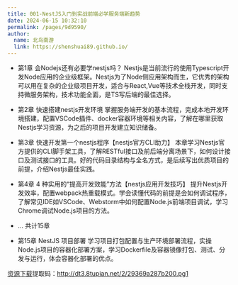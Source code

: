 ```yaml
---
title: 001-NestJS入门到实战前端必学服务端新趋势
date: 2024-06-15 10:32:10
permalink: /pages/9d9590/
author: 
  name: 北鸟南游
  link: https://shenshuai89.github.io/
---
```


- 第1章 会Nodejs还有必要学nestjs吗？
Nestjs是当前流行的使用Typescript开发Node应用的企业级框架。Nestjs为了Node侧应用架构而生，它优秀的架构可以用在复杂的企业级项目开发，适合与React,Vue等技术全栈开发，同时支持微服务架构，技术功能全面，是TS写后端的最佳选择。
- 第2章 快速搭建nestjs开发环境
掌握服务端开发的基本流程，完成本地开发环境搭建，配置VSCode插件、docker容器环境等相关内容，了解在哪里获取Nestjs学习资源，为之后的项目开发建立知识储备。
- 第3章 快速开发第一个nestjs程序【nestjs官方CLI助力】
本章学习Nestjs官方提供的CLI脚手架工具，了解RESTful接口及前后端分离场景下，如何设计接口及测试接口的工具。好的代码目录结构与全名方式，是后续写出优质项目的前提，介绍Nestjs最佳实践。
- 第4章 4 种实用的“提高开发效能”方法【nestjs应用开发技巧】
提升Nestjs开发效率，配置webpack热重载模式。学会读懂代码的前提是会如何调试程序，了解常见IDE如VSCode、Webstorm中如何配置Node.js前端项目调试，学习Chrome调试Node.js项目的方法。

- ... 共计15章

- 第15章 NestJS 项目部署
学习项目打包配置与生产环境部署流程，实操Node.js项目的容器化部署方案，学习Dockerfile及容器镜像打包、测试、分发与运行，体会容器化部署的优点。

[资源下载](https://www.alipan.com/s/p8sD9j1SF5r)提取码：http://dt3.8tupian.net/2/29369a287b200.pg1